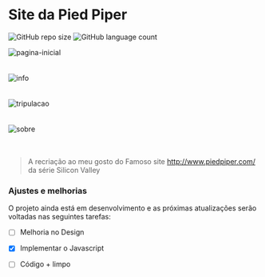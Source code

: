 # Site da Pied Piper

![GitHub repo size](https://img.shields.io/github/repo-size/V0nor/v0nor.github.io?style=for-the-badge)
![GitHub language count](https://img.shields.io/github/languages/count/V0nor/v0nor.github.io?style=for-the-badge)

![pagina-inicial](https://user-images.githubusercontent.com/88126005/133693094-dab9c921-8253-4e53-8910-08fe850feec0.png)<br><br><br>
![info](https://user-images.githubusercontent.com/88126005/133693073-089c0f10-5c83-4a50-a202-cfc6e15ae0d6.png)<br><br><br>
![tripulacao](https://user-images.githubusercontent.com/88126005/133693114-9ed4039f-e8c5-4446-83b7-8c3ec0ac52c1.png)<br><br><br>
![sobre](https://user-images.githubusercontent.com/88126005/133693122-8108bb51-d69a-4cd4-854e-c59f4a7d1143.png)<br><br><br>

> A recriação ao meu gosto do Famoso site http://www.piedpiper.com/ da série Silicon Valley

### Ajustes e melhorias

O projeto ainda está em desenvolvimento e as próximas atualizações serão voltadas nas seguintes tarefas:

- [ ] Melhoria no Design
- [x] Implementar o Javascript
- [ ] Código + limpo


<!--
<table>
  <tr>
    <td align="center">
      <a href="#">
        <img src="https://avatars3.githubusercontent.com/u/31936044" width="100px;" alt="Foto do Iuri Silva no GitHub"/><br>
        <sub>
          <b>Iuri Silva</b>
        </sub>
      </a>
    </td>
    <td align="center">
      <a href="#">
        <img src="https://s2.glbimg.com/FUcw2usZfSTL6yCCGj3L3v3SpJ8=/smart/e.glbimg.com/og/ed/f/original/2019/04/25/zuckerberg_podcast.jpg" width="100px;" alt="Foto do Mark Zuckerberg"/><br>
        <sub>
          <b>Mark Zuckerberg</b>
        </sub>
      </a>
    </td>
    <td align="center">
      <a href="#">
        <img src="https://miro.medium.com/max/360/0*1SkS3mSorArvY9kS.jpg" width="100px;" alt="Foto do Steve Jobs"/><br>
        <sub>
          <b>Steve Jobs</b>
        </sub>
      </a>
    </td>
  </tr>
</table>
-->
